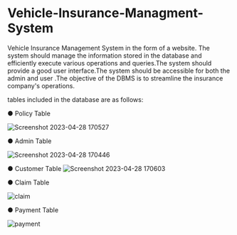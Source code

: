 # Vehicle-Insurance-Managment-System

Vehicle Insurance Management System in the form of a website.
The system should manage the information stored in the database and efficiently execute
various operations and queries.The system should provide a good user interface.The
system should be accessible for both the admin and user .The objective of the DBMS is
to streamline the insurance company's operations.

tables included in the database are as follows:


● Policy Table

![Screenshot 2023-04-28 170527](https://github.com/khairnarharshita/Vehicle-Insurance-Managment-System/assets/118112964/75442265-3d69-4647-93a0-3bfad5a2e702)

● Admin Table

![Screenshot 2023-04-28 170446](https://github.com/khairnarharshita/Vehicle-Insurance-Managment-System/assets/118112964/027f1806-ab1d-4ab8-896f-fede0d1ae4d3)

● Customer Table
![Screenshot 2023-04-28 170603](https://github.com/khairnarharshita/Vehicle-Insurance-Managment-System/assets/118112964/61cb6ee0-e623-4336-8371-3c2acfc165c7)


● Claim Table

![claim](https://github.com/khairnarharshita/Vehicle-Insurance-Managment-System/assets/118112964/1ad72a0c-19c1-4411-a559-b63b73f9da9d)

● Payment Table


![payment](https://github.com/khairnarharshita/Vehicle-Insurance-Managment-System/assets/118112964/56db3251-550b-4129-99e9-c80a2e581626)
